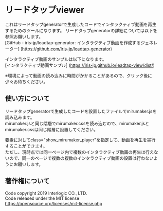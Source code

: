 # リードタップviewer
これはリードタップgeneratorで生成したコードでインタラクティブ動画を再生するためのツールになります。
リードタップgeneratorの詳細については以下を参照お願いします。  
[GitHub - iris-jp/leadtap-generator: インタラクティブ動画を作成するジェネレーター]
(https://github.com/iris-jp/leadtap-generator)

インタラクティブ動画のサンプルは以下になります。  
[インタラクティブ動画サンプル]
(https://iris-jp.github.io/leadtap-view/dist/)  

※環境によって動画の読み込みに時間がかかることがあるので、クリック後に少々お待ちください。


## 使い方について
リードタップgeneratorで生成したコードを設置したファイルでmirumaker.jsを読み込みます。  
mirumaker.jsと同じ階層でmirumaker.cssを読み込むので、mirumaker.jsとmirumaker.cssは同じ階層に設置してください。  
  
要素に対してclass="show_mirumaker_player"を指定して、動画を再生を実行することができます。  
ただし、現時点では同一ページ内で複数のインタラクティブ動画の再生は行えないので、同一のページで複数の複数のインタラクティブ動画の設置は行わないようにお願いします。

## 著作権について
Code copyright 2019 Interlogic CO., LTD.  
Code released under the MIT license  
https://opensource.org/licenses/mit-license.php
